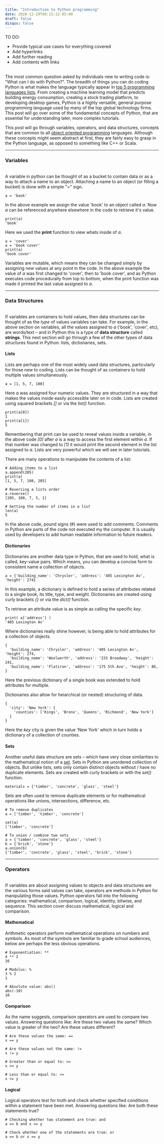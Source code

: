 ```yaml
---
title: "Introduction to Python programming"
date: 2020-12-29T00:15:22-05:00
draft: false
disqus: false
---
```


TO DO:
- Provide typical use cases for everything covered
- Add hyperlinks
- Add further reading
- Add contents with links


\
The most common question asked by individuals new to writing code is: "What can I do with Python?". The breadth of things you can do coding Python is what makes the language typically appear in [top 5 programming languages lists](https://insights.stackoverflow.com/survey/2019#most-popular-technologies). From creating a machine learning model that predicts building energy consumption, creating a stock trading platform, to developing desktop games, Python is a highly versatile, general purpose programming language used by many of the top global technology firms. This post will go over some of the fundamental concepts of Python, that are essential for understanding later, more complex tutorials.

This post will go through variables, operators, and data structures, concepts that are common to all [object oriented programming](https://en.wikipedia.org/wiki/Object-oriented_programming) languages. Although these concepts might seem abstract at first, they are fairly easy to grasp in the Python language, as opposed to something like C++ or Scala.
<br>


----

### Variables

\
A variable in python can be thought of as a bucket to contain data or as a way to attach a name to an object. Attaching a name to an object (or filling a bucket) is done with a simple "=" sign.

```
a = 'book'
```

In the above example we assign the value 'book' to an object called *a*. Now *a* can be referenced anywhere elsewhere in the code to retrieve it's value.

```
print(a)
'book'
```

Here we used the **print** function to view whats inside of *a*.


```
a = 'cover'
a = 'book cover'
print(a)
'book cover'
```

Variables are mutable, which means they can be changed simply by assigning new values at any point in the code. In the above example the value of *a* was first changed to 'cover', then to 'book cover', and as Python executes code procedurally from top to bottom, when the print function was made it printed the last value assigned to *a*.


----

### Data Structures
\
If variables are containers to hold values, then data structures can be thought of as the *type* of values variables can take. For example, in the above section on variables, all the values assigned to *a* ('book', 'cover', etc), are words/text – and in Python this is a type of **data structure** called **strings**. This next section will go through a few of the other types of data structures found in Python: lists, dictionaries, sets.

#### Lists

Lists are perhaps one of the most widely used data structures, particularly for those new to coding. Lists can be thought of as containers to hold multiple values simultaneously.

```
a = [1, 5, 7, 100]
```

Here *a* was assigned four numeric values. They are structured in a way that makes the values inside easily accessible later on in code. Lists are created using squared brackets *[]* or via the *list()* function.

```
print(a[0])
1
print(a[1])
5
```

Remembering that print can be used to reveal values inside a variable, in the above code *[0]* after *a* is a way to access the first element within *a*. If that number was changed to *[1]* it would print the second element in the list assigned to *a*. Lists are very powerful which we will see in later tutorials.

There are many operations to manipulate the contents of a list:

```
# Adding items to a list
a.append(205)
print(a)
[1, 5, 7, 100, 205]

# Reversing a lists order
a.reverse()
[205, 100, 7, 5, 1]

# Getting the number of items in a list
len(a)
5
```

In the above code, pound signs (#) were used to add comments. Comments in Python are parts of the code not executed my the computer. It is usually used by developers to add human readable information to future readers.

#### Dictionaries

Dictionaries are another data type in Python, that are used to hold, what is called, key-value pairs. Which means, you can develop a concise form to consistent name a collection of objects.

```
a = {'building_name': 'Chrysler', 'address': '405 Lexington Av', 'height': 274}
```

In this example, a dictionary is defined to hold a series of attributes related to a single book, its title, type, and weight. Dictionaries are created using curly brackets *{}* or via the *dict()* function.

To retrieve an attribute value is as simple as calling the specific *key*.

```
print( a['address'] )
'405 Lexington Av'
```

Where dictionaries really shine however, is being able to hold attributes for a collection of objects.

```
{
  'building_name': 'Chrysler', 'address': '405 Lexington Av', 'height': 274,
  'building_name': 'Woolworth', 'address': '233 Broadway', 'height': 241,
  'building_name': 'Flatiron', 'address': '175 5th Ave', 'height': 86,
}
```

Here the previous dictionary of a single book was extended to hold attributes for multiple.

Dictionaries also allow for heiarchical (or nested) structuring of data.

```
{
  'city': 'New York': {
    'counties': ['Kings', 'Bronx', 'Queens', 'Richmond', 'New York']
  }
}
```

Here the *key* city is given the value 'New York' which in turn holds a dictionary of a collection of counties.


#### Sets

Another useful data structure are sets – which have very close similarities to the mathematical notion of a [set](https://en.wikipedia.org/wiki/Set_(mathematics)). Sets in Python are unordered collection of objects. But unlike lists, sets only contain distinct objects without / have no duplicate elements. Sets are created with curly brackets or with the *set()* function.


```
materials = {'timber', 'concrete', 'glass', 'steel'}
```

Sets are often used to remove duplicate elements or for mathematical operations like unions, intersections, difference, etc.

```
# To remove duplicates
a = ['timber', 'timber', 'concrete']

set(a)
['timber', 'concrete']

# To union / combine two sets
a = {'timber', 'concrete', 'glass', 'steel'}
b = {'brick', 'stone'}
a.union(b)
{'timber', 'concrete', 'glass', 'steel', 'brick', 'stone'}
```

----

### Operators
\
If variables are about assigning values to objects and data structures are the various forms said values can take, operators are methods in Python for manipulating those values. Python operators fall into the following categories: mathematical, comparison, logical, identity, bitwise, and sequence. This section cover discuss mathematical, logical and comparison.

#### Mathematical

Arithmetic operators perform mathematical operations on numbers and symbols. As most of the symbols are familiar to grade school audiences, below are perhaps the less obvious operations.

```
# Exponentiation: **
4 ** 2
16

# Modulus: %
3 % 2
1

# Absolute value: abs()
abs(-10)
10
```

#### Comparison
As the name suggests, comparison operators are used to compare two values. Answering questions like: Are these two values the same? Which value is greater of the two? Are these values different?

```
# Are these values the same: ==
x == y

# Are these values not the same: !=
x != y

# Greater than or equal to: >=
x >= y

# Less than or equal to: <=
x <= y
```

#### Logical
Logical operators test for truth and check whether specified conditions within a statement have been met. Answering questions like: Are both these statements true?

```
# Checking whether two statement are true: and
a == b and x == y

# Check whether one of the statements are true: or
a == b or x == y
```
